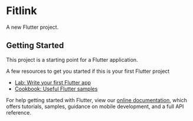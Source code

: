 # Fitlink

A new Flutter project.

## Getting Started

This project is a starting point for a Flutter application.

A few resources to get you started if this is your first Flutter project

- [Lab: Write your first Flutter app](https://flutter.dev/docs/get-started/codelab)
- [Cookbook: Useful Flutter samples](https://flutter.dev/docs/cookbook)

For help getting started with Flutter, view our
[online documentation](https://flutter.dev/docs), which offers tutorials,
samples, guidance on mobile development, and a full API reference.
